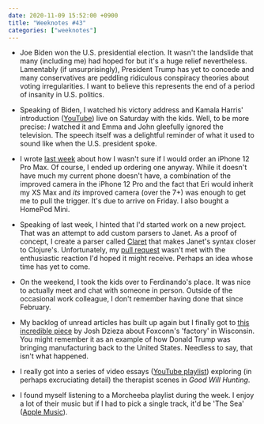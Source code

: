 ```yaml
---
date: 2020-11-09 15:52:00 +0900
title: "Weeknotes #43"
categories: ["weeknotes"]
---
```


- Joe Biden won the U.S. presidential election. It wasn't the landslide that many (including me) had hoped for but it's a huge relief nevertheless. Lamentably (if unsurprisingly), President Trump has yet to concede and many conservatives are peddling ridiculous conspiracy theories about voting irregularities. I want to believe this represents the end of a period of insanity in U.S. politics.

- Speaking of Biden, I watched his victory address and Kamala Harris' introduction ([YouTube](https://www.youtube.com/watch?v=vaThx7z6e0M)) live on Saturday with the kids. Well, to be more precise: _I_ watched it and Emma and John gleefully ignored the television. The speech itself was a delightful reminder of what it used to sound like when the U.S. president spoke.

- I wrote [last week](https://updates.inqk.net/post/1604327220.html) about how I wasn't sure if I would order an iPhone 12 Pro Max. Of course, I ended up ordering one anyway. While it doesn't have much my current phone doesn't have, a combination of the improved camera in the iPhone 12 Pro and the fact that Eri would inherit my XS Max and _its_ improved camera (over the 7+) was enough to get me to pull the trigger. It's due to arrive on Friday. I also bought a HomePod Mini.

- Speaking of last week, I hinted that I'd started work on a new project. That was an attempt to add custom parsers to Janet. As a proof of concept, I create a parser called [Claret](https://github.com/pyrmont/claret) that makes Janet's syntax closer to Clojure's. Unfortunately, my [pull request](https://github.com/janet-lang/janet/pull/495) wasn't met with the enthusiastic reaction I'd hoped it might receive. Perhaps an idea whose time has yet to come.

- On the weekend, I took the kids over to Ferdinando's place. It was nice to actually meet and chat with someone in person. Outside of the occasional work colleague, I don't remember having done that since February.

- My backlog of unread articles has built up again but I finally got to [this incredible piece](https://www.theverge.com/21507966/foxconn-empty-factories-wisconsin-jobs-loophole-trump) by Josh Dzieza about Foxconn's 'factory' in Wisconsin. You might remember it as an example of how Donald Trump was bringing manufacturing back to the United States. Needless to say, that isn't what happened.

- I really got into a series of video essays ([YouTube playlist](https://www.youtube.com/playlist?list=PLIrZsx9CxvcHW6mRk75PZveDizWWzafRq)) exploring (in perhaps excruciating detail) the therapist scenes in _Good Will Hunting_.

- I found myself listening to a Morcheeba playlist during the week. I enjoy a lot of their music but if I had to pick a single track, it'd be 'The Sea' ([Apple Music](https://music.apple.com/us/album/the-sea/358317593?i=358317744)).
